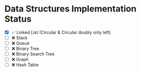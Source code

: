 # Data Structures Implementation Status

- [x] ✅ Linked List (Circular & Circular doubly only left)
- [ ] ❌ Stack
- [ ] ❌ Queue
- [ ] ❌ Binary Tree
- [ ] ❌ Binary Search Tree
- [ ] ❌ Graph
- [ ] ❌ Hash Table